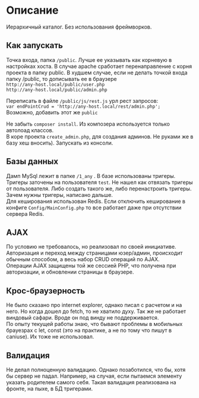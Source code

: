 # Описание
Иерархичный каталог. Без использования фреймворков. 

## Как запускать
Точка входа, папка `/public`. Лучше ее указывать как корневую в настройках хоста.
В случае apache сработает перенаправление с корня проекта в папку public. В худшем случае, если не
делать точкой входа папку /public, то дописывать ее в браузере  
`http://any-host.local/public/user.php`  
`http://any-host.local/public/admin.php`

Переписать в файле `/public/js/rest.js` урл рест запросов:  
`var endPointCrud = 'http://any-host.local/rest/admin.php';`  
Возможно, добавить этот же `public`

Не забыть `composer install`. Из композера используется только автолоад классов.  
В коре проекта `create_admin.php`, для создания админов. Не руками же в базу хеш вносить).
Запускать из консоли.

## Базы данных
Дамп MySql лежит в папке `/1_any` . В базе использованы тригеры. Тригеры заточены на пользователя `test`. 
Не нашел как отвязать тригеры от пользователя. Либо создать такого же, либо перенастроить тригеры.
Зачем нужны тригеры, написано дальше.  
Для кеширования использован Redis. Если отключить кеширование в конфиге `Config/MainConfig.php` 
то все работает даже при отсутствии сервера Redis.

## AJAX
По условию не требовалось, но реализовал по своей инициативе. Авторизация и переход между
страницами юзер/админ, происходит обычным способом, а весь набор CRUD операций по AJAX.  
Операции AJAX защищены той же сессией PHP, что получена при авторизации, и обновлении
страницы в браузере. 

## Крос-браузерность
Не было сказано про internet explorer, однако писал с расчетом и на него. Но когда дошел до 
fetch, то не хватило духу. Так же не работает виндовый сафари. Вроде он под винду 
не поддерживается.  
По опыту текущей работы знаю, что бывают проблемы в мобильных брауезрах с let, const (это 
на практике, а не по тому что пишут в caniuse). Их тоже не использовал. 

## Валидация
Не делал полноценную валидацию. Однако позаботился, что бы, хотя бы сервер не падал. Например,
на случая, если пытаемся элементу указать родителем самого себя. Такая валидация реализована
на фронте, на пыхе, в БД тригерами.

